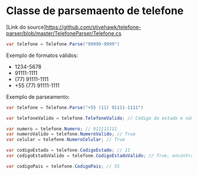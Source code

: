 # Classe de parsemaento de telefone

[Link do source]https://github.com/stivehawk/telefone-parser/blob/master/TelefoneParser/Telefone.cs

```C#
var telefone = Telefone.Parse("99999-9999")
```

Exemplo de formatos válidos:
- 1234-5678
- 91111-1111
- (77) 91111-1111
- +55 (77) 91111-1111

Exemplo de parseamento:
```C#
var telefone = Telefone.Parse("+55 (11) 91111-1111")

var telefoneValido = telefone.TelefoneValido; // Código do estado e número são válidos

var numero = telefone.Numero; // 911111111
var numeroValido = telefone.NumeroValido; // True
var celular = telefone.NumeroCelular; // True

var codigoEstado = telefone.CodigoEstado; // 11
var codigoEstadoValido = telefone.CodigoEstadoValido; // True, encontrado entre os códigos de DDD do Brasil

var codigoPais = telefone.CodigoPais; // 55
```